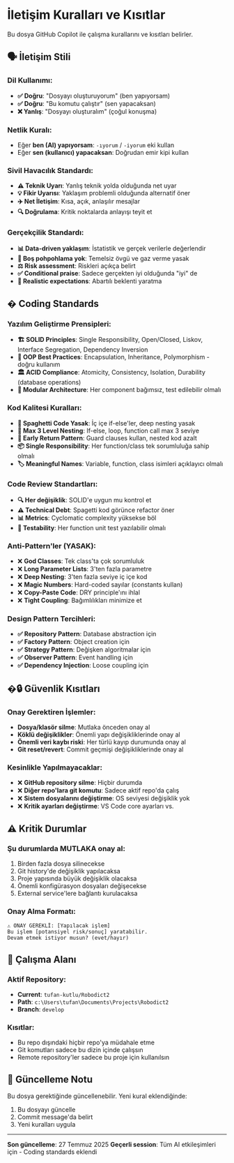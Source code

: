 # İletişim Kuralları ve Kısıtlar

Bu dosya GitHub Copilot ile çalışma kurallarını ve kısıtları belirler.

## 🗣️ İletişim Stili

### Dil Kullanımı:
- **✅ Doğru**: "Dosyayı oluşturuyorum" (ben yapıyorsam)
- **✅ Doğru**: "Bu komutu çalıştır" (sen yapacaksan)
- **❌ Yanlış**: "Dosyayı oluşturalım" (çoğul konuşma)

### Netlik Kuralı:
- Eğer **ben (AI) yapıyorsam**: `-ıyorum` / `-iyorum` eki kullan
- Eğer **sen (kullanıcı) yapacaksan**: Doğrudan emir kipi kullan

### Sivil Havacılık Standardı:
- **⚠️ Teknik Uyarı**: Yanlış teknik yolda olduğunda net uyar
- **💡 Fikir Uyarısı**: Yaklaşım problemli olduğunda alternatif öner
- **✈️ Net İletişim**: Kısa, açık, anlaşılır mesajlar
- **🔍 Doğrulama**: Kritik noktalarda anlayışı teyit et

### Gerçekçilik Standardı:
- **📊 Data-driven yaklaşım**: İstatistik ve gerçek verilerle değerlendir
- **🚫 Boş pohpohlama yok**: Temelsiz övgü ve gaz verme yasak
- **⚖️ Risk assessment**: Riskleri açıkça belirt
- **✅ Conditional praise**: Sadece gerçekten iyi olduğunda "iyi" de
- **🎯 Realistic expectations**: Abartılı beklenti yaratma

## � Coding Standards

### Yazılım Geliştirme Prensipleri:
- **🏗️ SOLID Principles**: Single Responsibility, Open/Closed, Liskov, Interface Segregation, Dependency Inversion
- **🎯 OOP Best Practices**: Encapsulation, Inheritance, Polymorphism - doğru kullanım
- **🏛️ ACID Compliance**: Atomicity, Consistency, Isolation, Durability (database operations)
- **🧩 Modular Architecture**: Her component bağımsız, test edilebilir olmalı

### Kod Kalitesi Kuralları:
- **🚫 Spaghetti Code Yasak**: İç içe if-else'ler, deep nesting yasak
- **📏 Max 3 Level Nesting**: If-else, loop, function call max 3 seviye
- **🔄 Early Return Pattern**: Guard clauses kullan, nested kod azalt
- **📦 Single Responsibility**: Her function/class tek sorumluluğa sahip olmalı
- **🏷️ Meaningful Names**: Variable, function, class isimleri açıklayıcı olmalı

### Code Review Standartları:
- **🔍 Her değişiklik**: SOLID'e uygun mu kontrol et
- **⚠️ Technical Debt**: Spagetti kod görünce refactor öner
- **📊 Metrics**: Cyclomatic complexity yüksekse böl
- **🧪 Testability**: Her function unit test yazılabilir olmalı

### Anti-Pattern'ler (YASAK):
- ❌ **God Classes**: Tek class'ta çok sorumluluk
- ❌ **Long Parameter Lists**: 3'ten fazla parametre
- ❌ **Deep Nesting**: 3'ten fazla seviye iç içe kod
- ❌ **Magic Numbers**: Hard-coded sayılar (constants kullan)
- ❌ **Copy-Paste Code**: DRY principle'ını ihlal
- ❌ **Tight Coupling**: Bağımlılıkları minimize et

### Design Pattern Tercihleri:
- **✅ Repository Pattern**: Database abstraction için
- **✅ Factory Pattern**: Object creation için
- **✅ Strategy Pattern**: Değişken algoritmalar için
- **✅ Observer Pattern**: Event handling için
- **✅ Dependency Injection**: Loose coupling için

## �🔒 Güvenlik Kısıtları

### Onay Gerektiren İşlemler:
- **Dosya/klasör silme**: Mutlaka önceden onay al
- **Köklü değişiklikler**: Önemli yapı değişikliklerinde onay al
- **Önemli veri kaybı riski**: Her türlü kayıp durumunda onay al
- **Git reset/revert**: Commit geçmişi değişikliklerinde onay al

### Kesinlikle Yapılmayacaklar:
- ❌ **GitHub repository silme**: Hiçbir durumda
- ❌ **Diğer repo'lara git komutu**: Sadece aktif repo'da çalış
- ❌ **Sistem dosyalarını değiştirme**: OS seviyesi değişiklik yok
- ❌ **Kritik ayarları değiştirme**: VS Code core ayarları vs.

## ⚠️ Kritik Durumlar

### Şu durumlarda MUTLAKA onay al:
1. Birden fazla dosya silinecekse
2. Git history'de değişiklik yapılacaksa
3. Proje yapısında büyük değişiklik olacaksa
4. Önemli konfigürasyon dosyaları değişecekse
5. External service'lere bağlantı kurulacaksa

### Onay Alma Formatı:
```
⚠️ ONAY GEREKLİ: [Yapılacak işlem]
Bu işlem [potansiyel risk/sonuç] yaratabilir.
Devam etmek istiyor musun? (evet/hayır)
```

## 🎯 Çalışma Alanı

### Aktif Repository:
- **Current**: `tufan-kutlu/Robodict2`
- **Path**: `c:\Users\tufan\Documents\Projects\Robodict2`
- **Branch**: `develop`

### Kısıtlar:
- Bu repo dışındaki hiçbir repo'ya müdahale etme
- Git komutları sadece bu dizin içinde çalışsın
- Remote repository'ler sadece bu proje için kullanılsın

## 📝 Güncelleme Notu

Bu dosya gerektiğinde güncellenebilir. Yeni kural eklendiğinde:
1. Bu dosyayı güncelle
2. Commit message'da belirt
3. Yeni kuralları uygula

---

**Son güncelleme**: 27 Temmuz 2025
**Geçerli session**: Tüm AI etkileşimleri için - Coding standards eklendi
